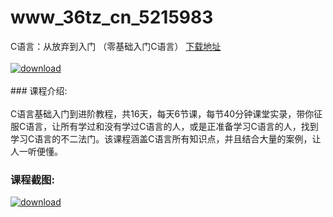 # www_36tz_cn_5215983
C语言：从放弃到入门 （零基础入门C语言）
[下载地址](http://www.36tz.cn/article/5215983 "下载地址")
<br/></br>[![download](http://36tz.cn/muke_img/2020_11_2-8-300x202.png "下载地址")](http://www.36tz.cn/article/5215983 "下载地址")
<br/></br>### 课程介绍:<br/></br>C语言基础入门到进阶教程，共16天，每天6节课，每节40分钟课堂实录，带你征服C语言，让所有学过和没有学过C语言的人，或是正准备学习C语言的人，找到学习C语言的不二法门。该课程涵盖C语言所有知识点，并且结合大量的案例，让人一听便懂。

### 课程截图:
[![download](http://36tz.cn/muke_img/2020_11_1-8.png "下载地址")](http://www.36tz.cn/article/5215983 "下载地址")
